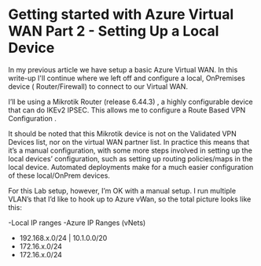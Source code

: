 # Getting started with Azure Virtual WAN Part 2 - Setting Up a Local Device


In my previous article we have setup a basic Azure Virtual WAN. In this write-up I'll continue where we left off and configure a local, OnPremises device ( Router/Firewall) to connect to our Virtual WAN.

I’ll be using a Mikrotik Router (release 6.44.3) , a highly configurable device that can do IKEv2 IPSEC. This allows me to configure a Route Based VPN Configuration .

It should be noted that this Mikrotik device is not on the Validated VPN Devices list, nor on the virtual WAN partner list. In practice this means that it’s a manual configuration, with some more steps involved in setting up the local devices’ configuration, such as setting up routing policies/maps in the local device. Automated deployments make for a much easier configuration of these local/OnPrem devices.

For this Lab setup, however, I’m OK with a manual setup. I run multiple VLAN’s that I’d like to hook up to Azure vWan, so the total picture looks like this:

-Local IP ranges -Azure IP Ranges (vNets)
- 192.168.x.0/24 | 10.1.0.0/20
- 172.16.x.0/24
- 172.16.x.0/24
